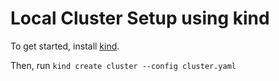 # Local Cluster Setup using kind

To get started, install [kind](https://kind.sigs.k8s.io/docs/user/quick-start/#creating-a-cluster).

Then, run `kind create cluster --config cluster.yaml`
